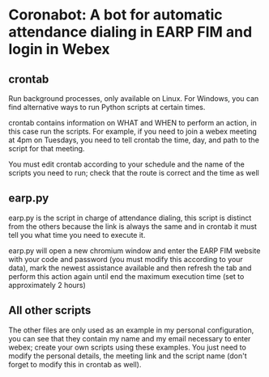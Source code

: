 # Coronabot: A bot for automatic attendance dialing in EARP FIM and login in Webex

## crontab
Run background processes, only available on Linux. For Windows, you can find alternative ways to run Python scripts at certain times.

crontab contains information on WHAT and WHEN to perform an action, in this case run the scripts. For example, if you need to join a webex meeting at 4pm on Tuesdays, you need to tell crontab the time, day, and path to the script for that meeting.

You must edit crontab according to your schedule and the name of the scripts you need to run; check that the route is correct and the time as well

## earp.py
earp.py is the script in charge of attendance dialing, this script is distinct from the others because the link is always the same and in crontab it must tell you what time you need to execute it.

earp.py will open a new chromium window and enter the EARP FIM website with your code and password (you must modify this according to your data), mark the newest assistance available and then refresh the tab and perform this action again until end the maximum execution time (set to approximately 2 hours)

## All other scripts
The other files are only used as an example in my personal configuration, you can see that they contain my name and my email necessary to enter webex; create your own scripts using these examples. You just need to modify the personal details, the meeting link and the script name (don't forget to modify this in crontab as well).

